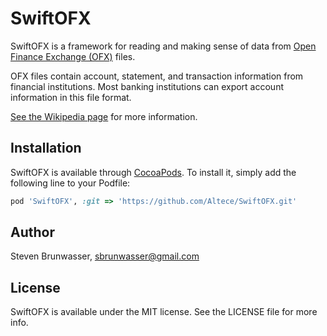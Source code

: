 # SwiftOFX

<!--
[![CI Status](http://img.shields.io/travis/altece/Reggie.svg?style=flat)](https://travis-ci.org/altece/SwiftOFX)
[![Version](https://img.shields.io/cocoapods/v/Reggie.svg?style=flat)](http://cocoapods.org/pods/SwiftOFX)
[![License](https://img.shields.io/cocoapods/l/Reggie.svg?style=flat)](http://cocoapods.org/pods/SwiftOFX)
[![Platform](https://img.shields.io/cocoapods/p/Reggie.svg?style=flat)](http://cocoapods.org/pods/SwiftOFX)
 -->

SwiftOFX is a framework for reading and making sense of data from [Open Finance Exchange (OFX)][ofx.net] files.

OFX files contain account, statement, and transaction information from financial institutions. Most banking
institutions can export account information in this file format.

[See the Wikipedia page][ofx-wiki] for more information.

[ofx.net]: http://www.ofx.net
[ofx-wiki]: https://en.wikipedia.org/wiki/Open_Financial_Exchange

## Installation

SwiftOFX is available through [CocoaPods](http://cocoapods.org). 
To install it, simply add the following line to your Podfile:

```ruby
pod 'SwiftOFX', :git => 'https://github.com/Altece/SwiftOFX.git'
```

## Author

Steven Brunwasser, sbrunwasser@gmail.com

## License

SwiftOFX is available under the MIT license. See the LICENSE file for more info.
